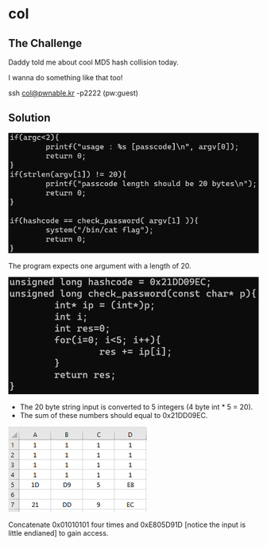 # col

## The Challenge

Daddy told me about cool MD5 hash collision today.

I wanna do something like that too!

ssh col@pwnable.kr -p2222 \(pw:guest\)

## Solution

![](../.gitbook/assets/image%20%282%29.png)

The program expects one argument with a length of 20.

![](../.gitbook/assets/image%20%283%29.png)

* The 20 byte string input is converted to 5 integers \(4 byte int \* 5 = 20\).
* The sum of these numbers should equal to 0x21DD09EC.

![](../.gitbook/assets/image%20%284%29.png)

Concatenate 0x01010101 four times and 0xE805D91D \[notice the input is little endianed\] to gain access.

